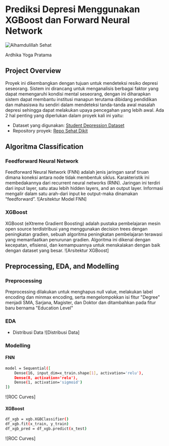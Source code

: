 # Prediksi Depresi Menggunakan XGBoost dan Forward Neural Network
![Alhamdulillah Sehat](https://id.pinterest.com/pin/635992778659393978/)

Ardhika Yoga Pratama

## Project Overview
Proyek ini dikembangkan dengan tujuan untuk mendeteksi resiko depresi seseorang. Sistem ini dirancang untuk menganalisis berbagai faktor yang dapat memengaruhi kondisi mental seseorang, dengan ini diharapkan sistem dapat membantu institusi manapun terutama dibidang pendidikan dan mahasiswa itu sendiri dalam mendeteksi tanda-tanda awal masalah depresi sehingga dapat melakukan upaya pencegahan yang lebih awal. Ada 2 hal penting yang diperlukan dalam proyek kali ini yaitu:

- Dataset yang digunakan: [Student Depression Dataset](https://www.kaggle.com/datasets/hopesb/student-depression-dataset)
- Repository proyek: [Repo Sehat Dikit](https://github.com/Nvaraotr/UAP_ML)

## Algoritma Classification
### Feedforward Neural Network
Feedforward Neural Network (FNN) adalah jenis jaringan saraf tiruan dimana koneksi antara node tidak membentuk siklus. Karakteristik ini membedakannya dari recurrent neural networks (RNN). Jaringan ini terdiri dari input layer, satu atau lebih hidden layers, and an output layer. Informasi mengalir dalam satu arah-dari input ke output-maka dinamakan “feedforward”.
![Arsitektur Model FNN]

### XGBoost
XGBoost (eXtreme Gradient Boosting) adalah pustaka pembelajaran mesin open source terdistribusi yang menggunakan decision trees dengan peningkatan gradien, sebuah algoritma peningkatan pembelajaran terawasi yang memanfaatkan penurunan gradien. Algoritma ini dikenal dengan kecepatan, efisiensi, dan kemampuannya untuk menskalakan dengan baik dengan dataset yang besar.
![Arsitektur XGBoost]

## Preprocessing, EDA, and Modelling
### Preprocessing
Preprocessing dilakukan untuk menghapus null value, melakukan label encoding dan minmax encoding, serta mengelompokkan isi fitur "Degree" menjadi SMA, Sarjana, Magister, dan Doktor dan ditambahkan pada fitur baru bernama "Education Level"
### EDA
- Distribusi Data
![Distribusi Data]
### Modelling
#### FNN
```bash
model = Sequential([
    Dense(16, input_dim=x_train.shape[1], activation='relu'),
    Dense(8, activation='relu'),
    Dense(1, activation='sigmoid')
])
```
![ROC Curves]
#### XGBoost
```bash
df_xgb = xgb.XGBClassifier()
df_xgb.fit(x_train, y_train)
df_xgb_pred = df_xgb.predict(x_test)
```
![ROC Curves]
